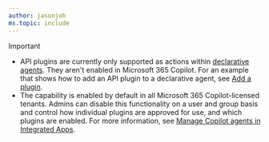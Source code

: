 ```yaml
---
author: jasonjoh
ms.topic: include
---
```


<!-- markdownlint-disable MD041-->

> [!IMPORTANT]
>
> - API plugins are currently only supported as actions within [declarative agents](../overview-declarative-agent.md). They aren't enabled in Microsoft 365 Copilot. For an example that shows how to add an API plugin to a declarative agent, see [Add a plugin](../build-declarative-agents.md#add-a-plugin).
> - The capability is enabled by default in all Microsoft 365 Copilot-licensed tenants. Admins can disable this functionality on a user and group basis and control how individual plugins are approved for use, and which plugins are enabled. For more information, see [Manage Copilot agents in Integrated Apps](/microsoft-365/admin/manage/manage-plugins-for-copilot-in-integrated-apps?context=/microsoft-365-copilot/extensibility/context).
